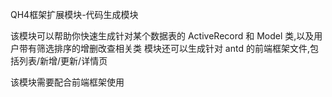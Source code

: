 QH4框架扩展模块-代码生成模块

该模块可以帮助你快速生成针对某个数据表的 ActiveRecord 和 Model 类,以及用户带有筛选排序的增删改查相关类
模块还可以生成针对 antd 的前端框架文件,包括列表/新增/更新/详情页

该模块需要配合前端框架使用